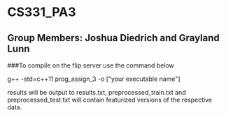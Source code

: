# CS331_PA3
## Group Members: Joshua Diedrich and Grayland Lunn

###To compile on the flip server use the command below

g++ -std=c++11 prog_assign_3 -o ["your executable name"]

results will be output to results.txt, preprocessed_train.txt and preprocessed_test.txt
will contain featurized versions of the respective data.
